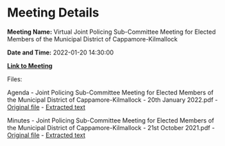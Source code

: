 # Meeting Details

**Meeting Name:** Virtual Joint Policing Sub-Committee Meeting for Elected Members of the Municipal District of Cappamore-Kilmallock

**Date and Time:** 2022-01-20 14:30:00

**[Link to Meeting](https://www.limerick.ie/council/whats-on/joint-policing-sub-committee-meeting-elected-members-municipal-district-4)**

Files: 

Agenda - Joint Policing Sub-Committee Meeting for Elected Members of the Municipal District of Cappamore-Kilmallock - 20th January 2022.pdf - [Original file](https://www.limerick.ie/sites/default/files/media/documents/2022-01/01-agenda-for-january-2022-jpc-sub-committee-meeting.pdf) - [Extracted text](./Agenda%20-%C2%A0Joint%20Policing%20Sub-Committee%20Meeting%20for%20Elected%20Members%20of%20the%20Municipal%20District%20of%20Cappamore-Kilmallock%20-%2020th%20January%202022.md)

Minutes - Joint Policing Sub-Committee Meeting for Elected Members of the Municipal District of Cappamore-Kilmallock - 21st October 2021.pdf - [Original file](https://www.limerick.ie/sites/default/files/media/documents/2022-01/02-minutes-of-october-2021-jpc-sub-committee-meeting.pdf) - [Extracted text](./Minutes%20-%C2%A0Joint%20Policing%20Sub-Committee%20Meeting%20for%20Elected%20Members%20of%20the%20Municipal%20District%20of%20Cappamore-Kilmallock%20-%2021st%20October%202021.md)

